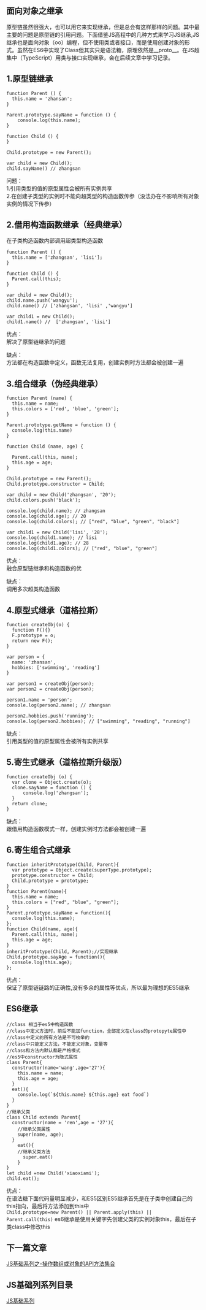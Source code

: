## 面向对象之继承

原型链虽然很强大，也可以用它来实现继承，但是总会有这样那样的问题。其中最主要的问题是原型链的引用问题。下面借鉴JS高程中的几种方式来学习JS继承,JS继承也是面向对象（oo）编程，但不使用类或者接口，而是使用创建对象的形式。虽然在ES6中实现了Class但其实只是语法糖，原理依然是__proto__。在JS超集中（TypeScript）用类与接口实现继承，会在后续文章中学习记录。

## 1.原型链继承
  ```
  function Parent () {
    this.name = 'zhansan';
  }

  Parent.prototype.sayName = function () {
      console.log(this.name);
  }

  function Child () {
  }

  Child.prototype = new Parent();

  var child = new Child();
  child.sayName() // zhangsan
  ```

  问题：<br/>
    1.引用类型的值的原型属性会被所有实例共享<br/>
    2.在创建子类型的实例时不能向超类型的构造函数传参（没法办在不影响所有对象实例的情况下传参）
## 2.借用构造函数继承（经典继承）
  在子类构造函数内部调用超类型构造函数<br/>
  ```
  function Parent () {
    this.name = ['zhangsan', 'lisi'];
  }

  function Child () {
    Parent.call(this);
  }

  var child = new Child();
  child.name.push('wangyu');
  child.name() // ['zhangsan', 'lisi' ,'wangyu']

  var child1 = new Child();
  child1.name() //  ['zhangsan', 'lisi']

  ```

  优点：<br/>
    解决了原型链继承的问题

  缺点：<br/>
    方法都在构造函数中定义，函数无法复用，创建实例时方法都会被创建一遍


## 3.组合继承（伪经典继承）
  ```
  function Parent (name) {
    this.name = name;
    this.colors = ['red', 'blue', 'green'];
  }

  Parent.prototype.getName = function () {
    console.log(this.name)
  }

  function Child (name, age) {

    Parent.call(this, name);
    this.age = age;
  }

  Child.prototype = new Parent();
  Child.prototype.constructor = Child;

  var child = new Child('zhangsan', '20');
  child.colors.push('black');

  console.log(child.name); // zhangsan
  console.log(child.age); // 20
  console.log(child.colors); // ["red", "blue", "green", "black"]

  var child1 = new Child('lisi', '28');
  console.log(child1.name); // lisi
  console.log(child1.age); // 28
  console.log(child1.colors); // ["red", "blue", "green"]
  ```

  优点：<br/>
    融合原型链继承和构造函数的优

  缺点：<br/>
    调用多次超类构造函数

## 4.原型式继承（道格拉斯）
  ```
  function createObj(o) {
    function F(){}
    F.prototype = o;
    return new F();
  }

  var person = {
    name: 'zhansan',
    hobbies: ['swimming', 'reading']
  }

  var person1 = createObj(person);
  var person2 = createObj(person);

  person1.name = 'person';
  console.log(person2.name); // zhangsan

  person2.hobbies.push('running');
  console.log(person2.hobbies); // ["swimming", "reading", "running"]

  ```

  缺点：<br/>
    引用类型的值的原型属性会被所有实例共享

## 5.寄生式继承（道格拉斯升级版）
  ```
  function createObj (o) {
    var clone = Object.create(o);
    clone.sayName = function () {
        console.log('zhangsan');
    }
    return clone;
  }
  ```

  缺点：<br/>
    跟借用构造函数模式一样，创建实例时方法都会被创建一遍

## 6.寄生组合式继承
  ```
  function inheritPrototype(Child, Parent){
    var prototype = Object.create(superType.prototype);
    prototype.constructor = Child;
    Child.prototype = prototype;
  }
  function Parent(name){
    this.name = name;
    this.colors = ["red", "blue", "green"];
  }
  Parent.prototype.sayName = function(){
    console.log(this.name);
  };
  function Child(name, age){
    Parent.call(this, name);
    this.age = age;
  }
  inheritPrototype(Child, Parent);//实现继承
  Child.prototype.sayAge = function(){
    console.log(this.age);
  }; 
  
  ```

  优点：<br/>
    保证了原型链链路的正确性,没有多余的属性等优点，所以最为理想的ES5继承

## ES6继承
  ```
  //class 相当于es5中构造函数
  //class中定义方法时，前后不能加function，全部定义在class的protopyte属性中
  //class中定义的所有方法是不可枚举的
  //class中只能定义方法，不能定义对象，变量等
  //class和方法内默认都是严格模式
  //es5中constructor为隐式属性
  class Parent{
    constructor(name='wang',age='27'){
      this.name = name;
      this.age = age;
    }
    eat(){
      console.log(`${this.name} ${this.age} eat food`)
    }
  }
  //继承父类
  class Child extends Parent{ 
    constructor(name = 'ren',age = '27'){ 
      //继承父类属性
      super(name, age); 
    } 
      eat(){ 
      //继承父类方法
        super.eat() 
      } 
  } 
  let child =new Child('xiaoxiami'); 
  child.eat();
  ```

  优点：<br/>
    在语法糖下面代码量明显减少，和ES5区别ES5继承首先是在子类中创建自己的this指向，最后将方法添加到this中<br/>
    ```
    Child.prototype=new Parent() || Parent.apply(this) || Parent.call(this)
    ```
    es6继承是使用关键字先创建父类的实例对象this，最后在子类class中修改this

## 下一篇文章
<a href='https://github.com/MarsPen/-notes-summary/blob/master/javascript/api.md'>JS基础系列之-操作数组或对象的API方法集合</a>

## JS基础列系列目录
<a href='https://github.com/MarsPen/-notes-summary/blob/master/javascript/index.md'>JS基础系列</a>






